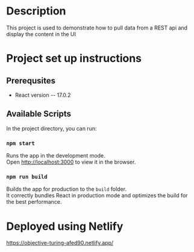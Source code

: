 # Description
This project is used to demonstrate how to pull data from a REST api and display the content in the UI

# Project set up instructions

## Prerequsites
- React version -- 17.0.2

## Available Scripts

In the project directory, you can run:

### `npm start`

Runs the app in the development mode.\
Open [http://localhost:3000](http://localhost:3000) to view it in the browser.

### `npm run build`

Builds the app for production to the `build` folder.\
It correctly bundles React in production mode and optimizes the build for the best performance.

# Deployed using Netlify
https://objective-turing-afed90.netlify.app/